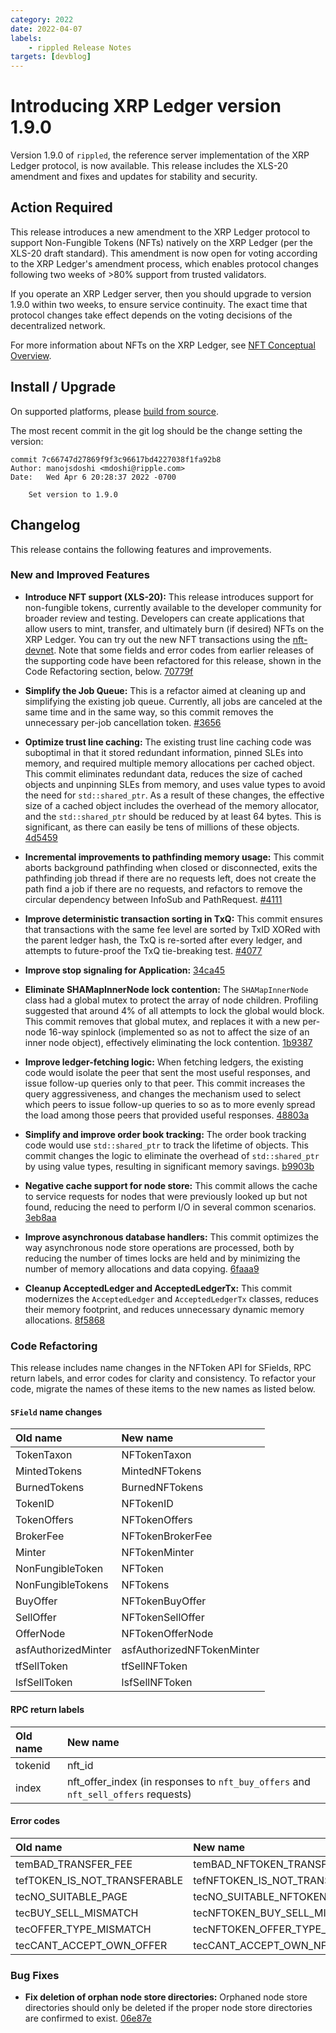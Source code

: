 ```yaml
---
category: 2022
date: 2022-04-07
labels:
    - rippled Release Notes
targets: [devblog]
---
```

# Introducing XRP Ledger version 1.9.0

Version 1.9.0 of `rippled`, the reference server implementation of the XRP Ledger protocol, is now available. This release includes the XLS-20 amendment and fixes and updates for stability and security.

<!-- BREAK -->

## Action Required

This release introduces a new amendment to the XRP Ledger protocol to support Non-Fungible Tokens (NFTs) natively on the XRP Ledger (per the XLS-20 draft standard). This amendment is now open for voting according to the XRP Ledger's amendment process, which enables protocol changes following two weeks of >80% support from trusted validators.

If you operate an XRP Ledger server, then you should upgrade to version 1.9.0 within two weeks, to ensure service continuity. The exact time that protocol changes take effect depends on the voting decisions of the decentralized network.

For more information about NFTs on the XRP Ledger, see [NFT Conceptual Overview](https://xrpl.org/nft-conceptual-overview.html).

## Install / Upgrade

On supported platforms, please [build from source](https://github.com/ripple/rippled/tree/master/Builds).

The most recent commit in the git log should be the change setting the version:

```text
commit 7c66747d27869f9f3c96617bd4227038f1fa92b8
Author: manojsdoshi <mdoshi@ripple.com>
Date:   Wed Apr 6 20:28:37 2022 -0700

    Set version to 1.9.0
```

## Changelog

This release contains the following features and improvements.

### New and Improved Features

- **Introduce NFT support (XLS-20):** This release introduces support for non-fungible tokens, currently available to the developer community for broader review and testing.  Developers can create applications that allow users to mint, transfer, and ultimately burn (if desired) NFTs on the XRP Ledger. You can try out the new NFT transactions using the [nft-devnet](https://xrpl.org/xrp-testnet-faucet.html). Note that some fields and error codes from earlier releases of the supporting code have been refactored for this release, shown in the Code Refactoring section, below. [70779f](https://github.com/ripple/rippled/commit/70779f6850b5f33cdbb9cf4129bc1c259af0013e)

- **Simplify the Job Queue:** This is a refactor aimed at cleaning up and simplifying the existing job queue. Currently, all jobs are canceled at the same time and in the same way, so this commit removes the unnecessary per-job cancellation token. [#3656](https://github.com/ripple/rippled/pull/3656)

- **Optimize trust line caching:** The existing trust line caching code was suboptimal in that it stored redundant information, pinned SLEs into memory, and required multiple memory allocations per cached object. This commit eliminates redundant data, reduces the size of cached objects and unpinning SLEs from memory, and uses value types to avoid the need for `std::shared_ptr`. As a result of these changes, the effective size of a cached object includes the overhead of the memory allocator, and the `std::shared_ptr` should be reduced by at least 64 bytes. This is significant, as there can easily be tens of millions of these objects. [4d5459](https://github.com/ripple/rippled/commit/4d5459d041da8f5a349c5f458d664e5865e1f1b5)

- **Incremental improvements to pathfinding memory usage:** This commit aborts background pathfinding when closed or disconnected, exits the pathfinding job thread if there are no requests left, does not create the path find a job if there are no requests, and refactors to remove the circular dependency between InfoSub and PathRequest. [#4111](https://github.com/ripple/rippled/pull/4111)

- **Improve deterministic transaction sorting in TxQ:** This commit ensures that transactions with the same fee level are sorted by TxID XORed with the parent ledger hash, the TxQ is re-sorted after every ledger, and attempts to future-proof the TxQ tie-breaking test. [#4077](https://github.com/ripple/rippled/pull/4077)

- **Improve stop signaling for Application:** [34ca45](https://github.com/ripple/rippled/commit/34ca45713244d0defc39549dd43821784b2a5c1d)

- **Eliminate SHAMapInnerNode lock contention:** The `SHAMapInnerNode` class had a global mutex to protect the array of node children. Profiling suggested that around 4% of all attempts to lock the global would block. This commit removes that global mutex, and replaces it with a new per-node 16-way spinlock (implemented so as not to affect the size of an inner node object), effectively eliminating the lock contention. [1b9387](https://github.com/ripple/rippled/commit/1b9387eddc1f52165d3243d2ace9be0c62495eea)

- **Improve ledger-fetching logic:** When fetching ledgers, the existing code would isolate the peer that sent the most useful responses, and issue follow-up queries only to that peer. This commit increases the query aggressiveness, and changes the mechanism used to select which peers to issue follow-up queries to so as to more evenly spread the load among those peers that provided useful responses. [48803a](https://github.com/ripple/rippled/commit/48803a48afc3bede55d71618c2ee38fd9dbfd3b0)

- **Simplify and improve order book tracking:** The order book tracking code would use `std::shared_ptr` to track the lifetime of objects. This commit changes the logic to eliminate the overhead of `std::shared_ptr` by using value types, resulting in significant memory savings. [b9903b](https://github.com/ripple/rippled/commit/b9903bbcc483a384decf8d2665f559d123baaba2)


- **Negative cache support for node store:** This commit allows the cache to service requests for nodes that were previously looked up but not found, reducing the need to perform I/O in several common scenarios. [3eb8aa](https://github.com/ripple/rippled/commit/3eb8aa8b80bd818f04c99cee2cfc243192709667)

- **Improve asynchronous database handlers:** This commit optimizes the way asynchronous node store operations are processed, both by reducing the number of times locks are held and by minimizing the number of memory allocations and data copying. [6faaa9](https://github.com/ripple/rippled/commit/6faaa91850d6b2eb9fbf16c1256bf7ef11ac4646)

- **Cleanup AcceptedLedger and AcceptedLedgerTx:** This commit modernizes the `AcceptedLedger` and `AcceptedLedgerTx` classes, reduces their memory footprint, and reduces unnecessary dynamic memory allocations. [8f5868](https://github.com/ripple/rippled/commit/8f586870917818133924bf2e11acab5321c2b588)

### Code Refactoring

This release includes name changes in the NFToken API for SFields, RPC return labels, and error codes for clarity and consistency. To refactor your code, migrate the names of these items to the new names as listed below.
 
#### `SField` name changes

| Old name | New name |
|:---------|:----------|
| TokenTaxon | NFTokenTaxon |
| MintedTokens | MintedNFTokens |
| BurnedTokens | BurnedNFTokens |
| TokenID | NFTokenID |
| TokenOffers | NFTokenOffers |
| BrokerFee | NFTokenBrokerFee |
| Minter | NFTokenMinter |
| NonFungibleToken | NFToken |
| NonFungibleTokens | NFTokens |
| BuyOffer | NFTokenBuyOffer |
| SellOffer | NFTokenSellOffer |
| OfferNode | NFTokenOfferNode |
| asfAuthorizedMinter | asfAuthorizedNFTokenMinter |
| tfSellToken | tfSellNFToken |
| lsfSellToken | lsfSellNFToken |
 
#### RPC return labels

| Old name | New name |
|:---------|:----------|
| tokenid | nft_id |
| index | nft_offer_index (in responses to `nft_buy_offers` and `nft_sell_offers` requests) |
 
#### Error codes

| Old name | New name |
|:---------|:----------|
| temBAD_TRANSFER_FEE | temBAD_NFTOKEN_TRANSFER_FEE |
| tefTOKEN_IS_NOT_TRANSFERABLE | tefNFTOKEN_IS_NOT_TRANSFERABLE |
| tecNO_SUITABLE_PAGE | tecNO_SUITABLE_NFTOKEN_PAGE |
| tecBUY_SELL_MISMATCH | tecNFTOKEN_BUY_SELL_MISMATCH |
| tecOFFER_TYPE_MISMATCH | tecNFTOKEN_OFFER_TYPE_MISMATCH |
| tecCANT_ACCEPT_OWN_OFFER | tecCANT_ACCEPT_OWN_NFTOKEN_OFFER |


### Bug Fixes

- **Fix deletion of orphan node store directories:** Orphaned node store directories should only be deleted if the proper node store directories are confirmed to exist. [06e87e](https://github.com/ripple/rippled/commit/06e87e0f6add5b880d647e14ab3d950decfcf416)
